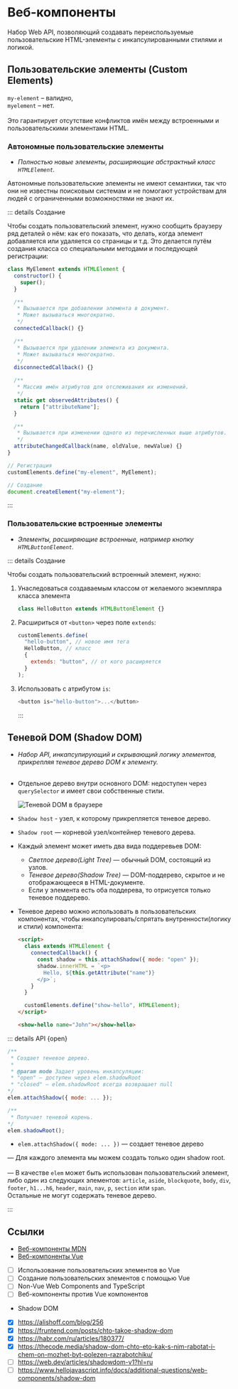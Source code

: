 <script setup>
import Alert from '../.vitepress/components/Alert.vue';
</script>

# Веб-компоненты

Набор Web API, позволяющий создавать переиспользуемые пользовательские HTML-элементы с инкапсулированными стилями и логикой.

## Пользовательские элементы (Custom Elements)

<Alert title="Имя пользовательского элемента должно содержать дефис">
<code>my-element</code> – валидно,<br><code>myelement</code> – нет.<br><br>
Это гарантирует отсутствие конфликтов имён между встроенными и пользовательскими элементами HTML.
</Alert>

### Автономные пользовательские элементы

- _Полностью новые элементы, расширяющие абстрактный класс `HTMLElement`._

<Alert title="Отсутствует семантика" type="warning">
Автономные пользовательские элементы не имеют семантики, так что они не известны поисковым системам и не помогают устройствам для людей с ограниченными возможностями не знают их.
</Alert>

::: details Создание

Чтобы создать пользовательский элемент, нужно сообщить браузеру ряд деталей о нём: как его показать, что делать, когда элемент добавляется или удаляется со страницы и т.д. Это делается путём создания класса со специальными методами и последующей регистрации:

```javascript
class MyElement extends HTMLElement {
  constructor() {
    super();
  }

  /**
   * Вызывается при добавлении элемента в документ.
   * Может вызываться многократно.
   */
  connectedCallback() {}

  /**
   * Вызывается при удалении элемента из документа.
   * Может вызываться многократно.
   */
  disconnectedCallback() {}

  /**
   * Массив имён атрибутов для отслеживания их изменений.
   */
  static get observedAttributes() {
    return ["attributeName"];
  }

  /**
   * Вызывается при изменении одного из перечисленных выше атрибутов.
   */
  attributeChangedCallback(name, oldValue, newValue) {}
}

// Регистрация
customElements.define("my-element", MyElement);

// Создание
document.createElement("my-element");
```

:::

### Пользовательские встроенные элементы

- _Элементы, расширяющие встроенные, например кнопку `HTMLButtonElement`._

::: details Создание

Чтобы создать пользовательский встроенный элемент, нужно:

1. Унаследоваться создаваемым классом от желаемого экземпляра класса элемента

   ```javascript
   class HelloButton extends HTMLButtonElement {}
   ```

2. Расшириться от `<button>` через поле `extends`:

   ```javascript
   customElements.define(
     "hello-button", // новое имя тега
     HelloButton, // класс
     {
       extends: "button", // от кого расширяется
     }
   );
   ```

3. Использовать с атрибутом `is`:

   ```javascript
   <button is="hello-button">...</button>
   ```

   :::

## Теневой DOM (Shadow DOM)

- _Набор API, инкапсулирующий и скрывающий логику элементов, прикрепляя теневое дерево DOM к элементу._<br><br>

- Отдельное дерево внутри основного DOM: недоступен через `querySelector` и имеет свои собственные стили.

  ![Теневой DOM в браузере](https://learn.javascript.ru/article/shadow-dom/shadow-dom-range@2x.png)

- `Shadow host` - узел, к которому прикрепляется теневое дерево.
- `Shadow root` — корневой узел/контейнер теневого дерева.

- Каждый элемент может иметь два вида поддеревьев DOM:
  - _Светлое дерево(Light Tree)_ — обычный DOM, состоящий из узлов.
  - _Теневое дерево(Shadow Tree)_ — DOM-поддерево, скрытое и не отображающееся в HTML-документе.
  - Если у элемента есть оба поддерева, то отрисуется только теневое поддерево.
- Теневое дерево можно использовать в пользовательских компонентах, чтобы инкапсулировать/спрятать внутренности(логику и стили) компонента:

  ```html
  <script>
    class extends HTMLElement {
      connectedCallback() {
        const shadow = this.attachShadow({ mode: "open" });
        shadow.innerHTML = `<p>
          Hello, ${this.getAttribute("name")}
        </p>`;
      }
    }

    customElements.define("show-hello", HTMLElement);
  </script>

  <show-hello name="John"></show-hello>
  ```

::: details API {open}

```javascript
/**
 * Создает теневое дерево.
 *
 * @param mode Задает уровень инкапсуляции:
 * "open" — доступен через elem.shadowRoot
 * "closed" — elem.shadowRoot всегда возвращает null
*/
elem.attachShadow({ mode: ... });

/**
 * Получает теневой корень.
*/
elem.shadowRoot();
```

- `elem.attachShadow({ mode: ... })` — создает теневое дерево

<Alert title="Ограничения" type="warning">

— Для каждого элемента мы можем создать только один shadow root.<br><br>
— В качестве <code>elem</code> может быть использован пользовательский элемент, либо один из следующих элементов: <code>article</code>, <code>aside</code>, <code>blockquote</code>, <code>body</code>, <code>div</code>, <code>footer</code>, <code>h1...h6</code>, <code>header</code>, <code>main</code>, <code>nav</code>, <code>p</code>, <code>section</code> или <code>span</code>.<br>Остальные не могут содержать теневое дерево.

</Alert>

:::

## Ссылки

- [Веб-компоненты MDN](https://developer.mozilla.org/ru/docs/Web/API/Web_components)
- [Веб-компоненты Vue](https://ru.vuejs.org/guide/extras/web-components.html)
- [ ] Использование пользовательских элементов во Vue
- [ ] Создание пользовательских элементов с помощью Vue
- [ ] Non-Vue Web Components and TypeScript
- [ ] Веб-компоненты против Vue компонентов
- Shadow DOM
- [x] https://alishoff.com/blog/256
- [x] https://fruntend.com/posts/chto-takoe-shadow-dom
- [x] https://habr.com/ru/articles/180377/
- [x] https://thecode.media/shadow-dom-chto-eto-kak-s-nim-rabotat-i-chem-on-mozhet-byt-polezen-razrabotchiku/
- [ ] https://web.dev/articles/shadowdom-v1?hl=ru
- [ ] https://www.hellojavascript.info/docs/additional-questions/web-components/shadow-dom

```

```
